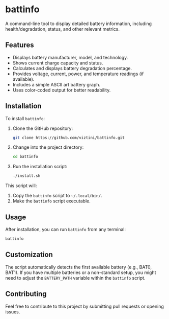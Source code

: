 # battinfo

A command-line tool to display detailed battery information, including health/degradation, status, and other relevant metrics.

## Features

*   Displays battery manufacturer, model, and technology.
*   Shows current charge capacity and status.
*   Calculates and displays battery degradation percentage.
*   Provides voltage, current, power, and temperature readings (if available).
*   Includes a simple ASCII art battery graph.
*   Uses color-coded output for better readability.

## Installation

To install `battinfo`:

1.  Clone the GitHub repository:
    ```bash
    git clone https://github.com/viztini/battinfo.git
    ```
2.  Change into the project directory:
    ```bash
    cd battinfo
    ```
3.  Run the installation script:
    ```bash
    ./install.sh
    ```

This script will:

1.  Copy the `battinfo` script to `~/.local/bin/`.
2.  Make the `battinfo` script executable.

## Usage

After installation, you can run `battinfo` from any terminal:

```bash
battinfo
```

## Customization

The script automatically detects the first available battery (e.g., BAT0, BAT1). If you have multiple batteries or a non-standard setup, you might need to adjust the `BATTERY_PATH` variable within the `battinfo` script.

## Contributing

Feel free to contribute to this project by submitting pull requests or opening issues.
